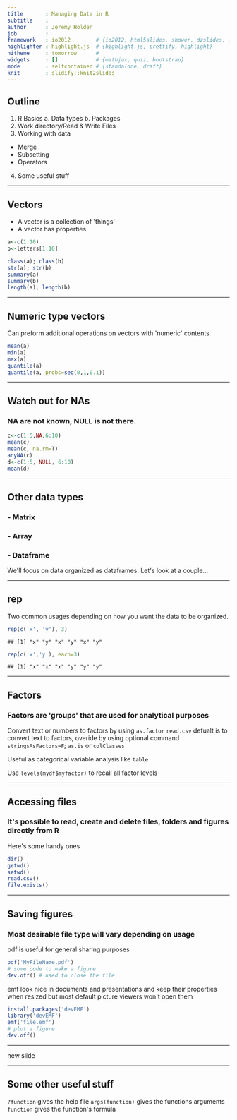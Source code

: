 ```yaml
---
title       : Managing Data in R 
subtitle    : 
author      : Jeremy Holden
job         : 
framework   : io2012        # {io2012, html5slides, shower, dzslides, ...}
highlighter : highlight.js  # {highlight.js, prettify, highlight}
hitheme     : tomorrow      # 
widgets     : []            # {mathjax, quiz, bootstrap}
mode        : selfcontained # {standalone, draft}
knit        : slidify::knit2slides
---
```


## Outline
1. R Basics
  a. Data types
  b. Packages
2. Work directory/Read & Write Files
3. Working with data
  - Merge
  - Subsetting
  - Operators
4. Some useful stuff


---
## Vectors
- A vector is a collection of 'things'
- A vector has properties

```r
a<-c(1:10)
b<-letters[1:10]

class(a); class(b)
str(a); str(b)
summary(a) 
summary(b)
length(a); length(b)
```

---
## Numeric type vectors
Can preform additional operations on vectors with 'numeric' contents

```r
mean(a)
min(a)
max(a)
quantile(a)
quantile(a, probs=seq(0,1,0.1))
```

---
## Watch out for NAs
### NA are not known, NULL is not there.

```r
c<-c(1:5,NA,6:10)
mean(c)
mean(c, na.rm=T)
anyNA(c)
d<-c(1:5, NULL, 6:10)
mean(d)
```

---
## Other data types
### - Matrix
### - Array
### - Dataframe


We'll focus on data organized as dataframes. Let's look at a couple...

---
## rep
Two common usages depending on how you want the data to be organized.

```r
rep(c('x', 'y'), 3)
```

```
## [1] "x" "y" "x" "y" "x" "y"
```

```r
rep(c('x','y'), each=3)
```

```
## [1] "x" "x" "x" "y" "y" "y"
```

---
## Factors
### Factors are 'groups' that are used for analytical purposes
Convert text or numbers to factors by using `as.factor`
`read.csv` defualt is to convert text to factors, overide by using optional command `stringsAsFactors=F`; `as.is` or `colClasses`

Useful as categorical variable analysis like `table`

Use `levels(mydf$myfactor)` to recall all factor levels

---
## Accessing files
### It's possible to read, create and delete files, folders and figures directly from R
Here's some handy ones

```r
dir()
getwd()
setwd()
read.csv()
file.exists()
```

---
## Saving figures
### Most desirable file type will vary depending on usage 
pdf is useful for general sharing purposes

```r
pdf('MyFileName.pdf')
# some code to make a figure
dev.off() # used to close the file
```

emf look nice in documents and presentations and keep their properties when resized but most default picture viewers won't open them

```r
install.packages('devEMF')
library('devEMF')
emf('file.emf')
# plot a figure
dev.off()
```

---

new slide


---
## Some other useful stuff
`?function` gives the help file
`args(function)` gives the functions arguments
`function` gives the function's formula
